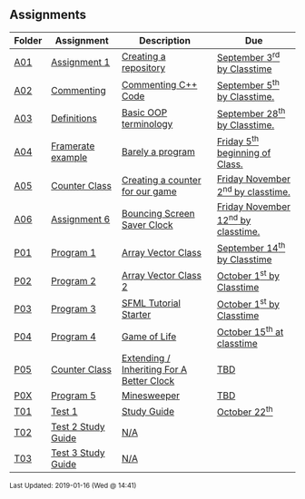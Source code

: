 ## Assignments
| Folder | Assignment | Description | Due|
 | ------------|------------|------------|------------|
 | [A01](https://github.com/rugbyprof/2143-Object-Oriented-Programming/tree/master/Assignments/A01) | [ Assignment 1 ](https://github.com/rugbyprof/2143-Object-Oriented-Programming/tree/master/Assignments/A01) | [ Creating a repository](https://github.com/rugbyprof/2143-Object-Oriented-Programming/tree/master/Assignments/A01) | [September 3<sup>rd</sup> by Classtime](https://github.com/rugbyprof/2143-Object-Oriented-Programming/tree/master/Assignments/A01) |
 | [A02](https://github.com/rugbyprof/2143-Object-Oriented-Programming/tree/master/Assignments/A02) | [ Commenting ](https://github.com/rugbyprof/2143-Object-Oriented-Programming/tree/master/Assignments/A02) | [ Commenting C++ Code](https://github.com/rugbyprof/2143-Object-Oriented-Programming/tree/master/Assignments/A02) | [September 5<sup>th</sup> by Classtime.](https://github.com/rugbyprof/2143-Object-Oriented-Programming/tree/master/Assignments/A02) |
 | [A03](https://github.com/rugbyprof/2143-Object-Oriented-Programming/tree/master/Assignments/A03) | [ Definitions ](https://github.com/rugbyprof/2143-Object-Oriented-Programming/tree/master/Assignments/A03) | [ Basic OOP terminology](https://github.com/rugbyprof/2143-Object-Oriented-Programming/tree/master/Assignments/A03) | [September 28<sup>th</sup> by Classtime.](https://github.com/rugbyprof/2143-Object-Oriented-Programming/tree/master/Assignments/A03) |
 | [A04](https://github.com/rugbyprof/2143-Object-Oriented-Programming/tree/master/Assignments/A04) | [ Framerate example ](https://github.com/rugbyprof/2143-Object-Oriented-Programming/tree/master/Assignments/A04) | [ Barely a program](https://github.com/rugbyprof/2143-Object-Oriented-Programming/tree/master/Assignments/A04) | [Friday 5<sup>th</sup> beginning of Class.](https://github.com/rugbyprof/2143-Object-Oriented-Programming/tree/master/Assignments/A04) |
 | [A05](https://github.com/rugbyprof/2143-Object-Oriented-Programming/tree/master/Assignments/A05) | [ Counter Class ](https://github.com/rugbyprof/2143-Object-Oriented-Programming/tree/master/Assignments/A05) | [ Creating a counter for our game](https://github.com/rugbyprof/2143-Object-Oriented-Programming/tree/master/Assignments/A05) | [Friday November 2<sup>nd</sup> by classtime.](https://github.com/rugbyprof/2143-Object-Oriented-Programming/tree/master/Assignments/A05) |
 | [A06](https://github.com/rugbyprof/2143-Object-Oriented-Programming/tree/master/Assignments/A06) | [ Assignment 6 ](https://github.com/rugbyprof/2143-Object-Oriented-Programming/tree/master/Assignments/A06) | [ Bouncing Screen Saver Clock](https://github.com/rugbyprof/2143-Object-Oriented-Programming/tree/master/Assignments/A06) | [Friday November 12<sup>nd</sup> by classtime.](https://github.com/rugbyprof/2143-Object-Oriented-Programming/tree/master/Assignments/A06) |
 | [P01](https://github.com/rugbyprof/2143-Object-Oriented-Programming/tree/master/Assignments/P01) | [ Program 1 ](https://github.com/rugbyprof/2143-Object-Oriented-Programming/tree/master/Assignments/P01) | [ Array Vector Class](https://github.com/rugbyprof/2143-Object-Oriented-Programming/tree/master/Assignments/P01) | [September 14<sup>th</sup> by Classtime](https://github.com/rugbyprof/2143-Object-Oriented-Programming/tree/master/Assignments/P01) |
 | [P02](https://github.com/rugbyprof/2143-Object-Oriented-Programming/tree/master/Assignments/P02) | [ Program 2 ](https://github.com/rugbyprof/2143-Object-Oriented-Programming/tree/master/Assignments/P02) | [ Array Vector Class 2](https://github.com/rugbyprof/2143-Object-Oriented-Programming/tree/master/Assignments/P02) | [October 1<sup>st</sup> by Classtime](https://github.com/rugbyprof/2143-Object-Oriented-Programming/tree/master/Assignments/P02) |
 | [P03](https://github.com/rugbyprof/2143-Object-Oriented-Programming/tree/master/Assignments/P03) | [ Program 3 ](https://github.com/rugbyprof/2143-Object-Oriented-Programming/tree/master/Assignments/P03) | [ SFML Tutorial Starter](https://github.com/rugbyprof/2143-Object-Oriented-Programming/tree/master/Assignments/P03) | [October 1<sup>st</sup> by Classtime](https://github.com/rugbyprof/2143-Object-Oriented-Programming/tree/master/Assignments/P03) |
 | [P04](https://github.com/rugbyprof/2143-Object-Oriented-Programming/tree/master/Assignments/P04) | [ Program 4 ](https://github.com/rugbyprof/2143-Object-Oriented-Programming/tree/master/Assignments/P04) | [ Game of Life](https://github.com/rugbyprof/2143-Object-Oriented-Programming/tree/master/Assignments/P04) | [October 15<sup>th</sup> at classtime](https://github.com/rugbyprof/2143-Object-Oriented-Programming/tree/master/Assignments/P04) |
 | [P05](https://github.com/rugbyprof/2143-Object-Oriented-Programming/tree/master/Assignments/P05) | [ Counter Class ](https://github.com/rugbyprof/2143-Object-Oriented-Programming/tree/master/Assignments/P05) | [ Extending / Inheriting For A Better Clock](https://github.com/rugbyprof/2143-Object-Oriented-Programming/tree/master/Assignments/P05) | [TBD](https://github.com/rugbyprof/2143-Object-Oriented-Programming/tree/master/Assignments/P05) |
 | [P0X](https://github.com/rugbyprof/2143-Object-Oriented-Programming/tree/master/Assignments/P0X) | [ Program 5 ](https://github.com/rugbyprof/2143-Object-Oriented-Programming/tree/master/Assignments/P0X) | [ Minesweeper](https://github.com/rugbyprof/2143-Object-Oriented-Programming/tree/master/Assignments/P0X) | [TBD](https://github.com/rugbyprof/2143-Object-Oriented-Programming/tree/master/Assignments/P0X) |
 | [T01](https://github.com/rugbyprof/2143-Object-Oriented-Programming/tree/master/Assignments/T01) | [ Test 1 ](https://github.com/rugbyprof/2143-Object-Oriented-Programming/tree/master/Assignments/T01) | [ Study Guide](https://github.com/rugbyprof/2143-Object-Oriented-Programming/tree/master/Assignments/T01) | [October 22<sup>th</sup>](https://github.com/rugbyprof/2143-Object-Oriented-Programming/tree/master/Assignments/T01) |
 | [T02](https://github.com/rugbyprof/2143-Object-Oriented-Programming/tree/master/Assignments/T02) | [ Test 2 Study Guide](https://github.com/rugbyprof/2143-Object-Oriented-Programming/tree/master/Assignments/T02) | [N/A](https://github.com/rugbyprof/2143-Object-Oriented-Programming/tree/master/Assignments/T02) |
 | [T03](https://github.com/rugbyprof/2143-Object-Oriented-Programming/tree/master/Assignments/T03) | [ Test 3 Study Guide](https://github.com/rugbyprof/2143-Object-Oriented-Programming/tree/master/Assignments/T03) | [N/A](https://github.com/rugbyprof/2143-Object-Oriented-Programming/tree/master/Assignments/T03) |

<sup>Last Updated: 2019-01-16 (Wed @ 14:41)</sup>